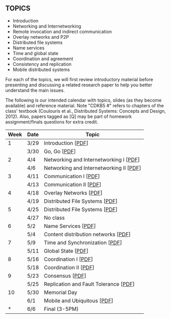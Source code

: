 ## TOPICS

* Introduction
* Networking and Internetworking
* Remote invocation and indirect communication
* Overlay networks and P2P
* Distributed file systems
* Name services
* Time and global state
* Coordination and agreement
* Consistency and replication
* Mobile distributed systems

For each of the topics, we will first review introductory material before presenting and discussing a related research paper to help you better understand the main issues.

The following is our intended calendar with topics, slides (as they become available) and reference material. Note "CDKB5 #" refers to chapters of the class' textbook (Coulouris et al., Distributed Systems: Concepts and Design, 2012). Also, papers tagged as [Q] may be part of homework assignment/finals questions for extra credit.

| Week | Date | Topic |
| --- | --- | --- |
| 1 | 3/29 | Introduction [[PDF](https://github.com/yuanhui-yang/EECS345/blob/master/Lecture/01-Introduction.pdf)] |
|  | 3/30 | Go, Go [[PDF](https://github.com/yuanhui-yang/EECS345/blob/master/Lecture/02-GoGo.pdf)] |
| 2 | 4/4 | Networking and Internetworking I [[PDF](https://github.com/yuanhui-yang/EECS345/blob/master/Lecture/03-Networking-1.pdf)] |
| | 4/6 | Networking and Internetworking II [[PDF](https://github.com/yuanhui-yang/EECS345/blob/master/Lecture/04-Networking-2.pdf)] |
| 3 | 4/11 | Communication I [[PDF](https://github.com/yuanhui-yang/EECS345/blob/master/Lecture/05-RemoteInvocation.pdf)] |
| | 4/13 | Communication II  [[PDF]()] |
| 4 | 4/18 | Overlay Networks [[PDF]()] |
| | 4/19 | Distributed File Systems [[PDF]()] |
| 5 | 4/25 | Distributed File Systems [[PDF]()] |
| | 4/27 | No class |
| 6 | 5/2 | Name Services [[PDF]()] |
| | 5/4 | Content distribution networks [[PDF]()] |
| 7 | 5/9 | Time and Synchronization [[PDF]()] |
| | 5/11 | Global State [[PDF]()] |
| 8 | 5/16 | Coordination I [[PDF]()] |
| | 5/18 | Coordination II [[PDF]()] |
| 9 | 5/23 | Consensus [[PDF]()] |
| | 5/25 | Replication and Fault Tolerance [[PDF]()] |
| 10 | 5/30 | Memorial Day | 
| | 6/1 | Mobile and Ubiquitous [[PDF]()] |
| * | 6/6 | Final (3-5PM) |
